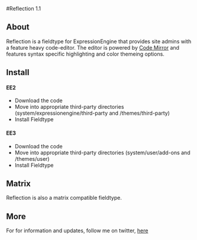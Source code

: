 #Reflection 1.1

## About

Reflection is a fieldtype for ExpressionEngine that provides site admins with a feature heavy code-editor.  The editor is powered by <a href='http://codemirror.net/'>Code Mirror</a> and features syntax specific highlighting and color themeing options.

## Install

#### EE2
* Download the code
* Move into appropriate third-party directories (system/expressionengine/third-party and /themes/third-party)
* Install Fieldtype

#### EE3
* Download the code
* Move into appropriate third-party directories (system/user/add-ons and /themes/user)
* Install Fieldtype

## Matrix

Reflection is also a matrix compatible fieldtype.

## More

For for information and updates, follow me on twitter, <a href='http://www.twitter.com/bryant_'>here</a>